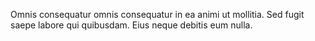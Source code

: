 Omnis consequatur omnis consequatur in ea animi ut mollitia.
Sed fugit saepe labore qui quibusdam.
Eius neque debitis eum nulla.